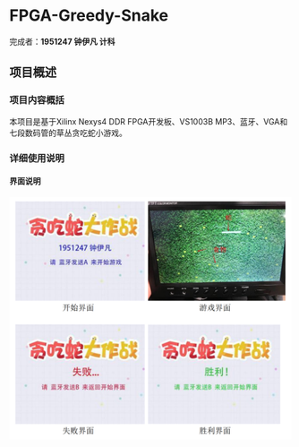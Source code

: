 # FPGA-Greedy-Snake

完成者：**1951247 钟伊凡 计科**



## 项目概述

### 项目内容概括

本项目是基于Xilinx Nexys4 DDR FPGA开发板、VS1003B MP3、蓝牙、VGA和七段数码管的草丛贪吃蛇小游戏。



### 详细使用说明

#### 界面说明

<img src="./README.assets/image-20210625215944103.png" alt="image-20210625215944103" style="zoom:50%;" />

